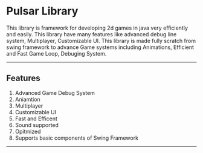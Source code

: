 # Pulsar Library

This library is framework for developing 2d games in java very efficiently and easily. This library have many features like advanced debug line system, Multiplayer, Customizable UI.
This library is made fully scratch from swing framework to advance Game systems including Animations, Efficient and Fast Game Loop, Debuging System.

---
## Features
1. Advanced Game Debug System
2. Aniamtion
3. Multiplayer
4. Customizable UI
5. Fast and Efficent
6. Sound supported
7. Opitmized
8. Supports basic components of Swing Framework

---

